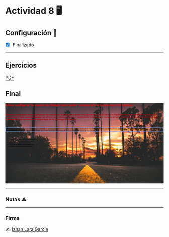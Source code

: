 # Actividad 8 🖥️


## Configuración 🧰
- [x] Finalizado

---

## Ejercicios

[PDF](https://github.com/izhanlaragarcia/Actividades_DAW_1/blob/main/Lenguaje_de_Marcas/introduccion/actividad_8/Activitat%208%20Bloc1.pdf)

## Final

![Foto final de como deberia quedar la web](img/final.png)

---

### Notas ⚠️

---

### Firma

✍️ [Izhan Lara Garcia](https://github/izhanlaragarcia.com)
